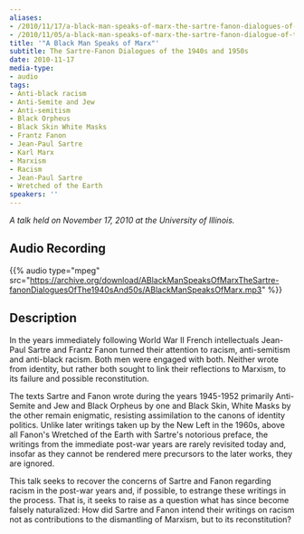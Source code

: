 ```yaml
---
aliases:
- /2010/11/17/a-black-man-speaks-of-marx-the-sartre-fanon-dialogues-of-the-1940s-and-1950s
- /2010/11/05/a-black-man-speaks-of-marx-the-sartre-fanon-dialogue-of-the-1940s-and-50s
title: '"A Black Man Speaks of Marx"'
subtitle: The Sartre-Fanon Dialogues of the 1940s and 1950s
date: 2010-11-17
media-type:
- audio
tags:
- Anti-black racism
- Anti-Semite and Jew
- Anti-semitism
- Black Orpheus
- Black Skin White Masks
- Frantz Fanon
- Jean-Paul Sartre
- Karl Marx
- Marxism
- Racism
- Jean-Paul Sartre
- Wretched of the Earth
speakers: ''
---
```


_A talk held on November 17, 2010 at the University of Illinois._

## Audio Recording

{{% audio type="mpeg" src="https://archive.org/download/ABlackManSpeaksOfMarxTheSartre-fanonDialoguesOfThe1940sAnd50s/ABlackManSpeaksOfMarx.mp3" %}}

## Description

In the years immediately following World War II French intellectuals Jean-Paul Sartre and Frantz Fanon turned their attention to racism, anti-semitism and anti-black racism. Both men were engaged with both. Neither wrote from identity, but rather both sought to link their reflections to Marxism, to its failure and possible reconstitution.

The texts Sartre and Fanon wrote during the years 1945-1952 primarily Anti-Semite and Jew and Black Orpheus by one and Black Skin, White Masks by the other remain enigmatic, resisting assimilation to the canons of identity politics. Unlike later writings taken up by the New Left in the 1960s, above all Fanon's Wretched of the Earth with Sartre's notorious preface, the writings from the immediate post-war years are rarely revisited today and, insofar as they cannot be rendered mere precursors to the later works, they are ignored.

This talk seeks to recover the concerns of Sartre and Fanon regarding racism in the post-war years and, if possible, to estrange these writings in the process. That is, it seeks to raise as a question what has since become falsely naturalized: How did Sartre and Fanon intend their writings on racism not as contributions to the dismantling of Marxism, but to its reconstitution?
